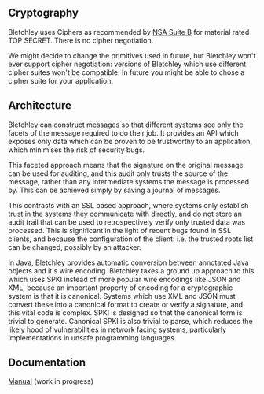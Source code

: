 
Cryptography
------------

Bletchley uses Ciphers as recommended by
[NSA Suite B](https://www.nsa.gov/ia/programs/suiteb_cryptography/) for
material rated TOP SECRET. There is no cipher negotiation.

We might decide to change the primitives used in future, but Bletchley won't
ever support cipher negotiation: versions of Bletchley which use different
cipher suites won't be compatible. In future you might be able to chose a
cipher suite for your application.

Architecture
------------

Bletchley can construct messages so that different systems see only the facets of 
the message required to do their job. It provides an API which exposes only data
which can be proven to be trustworthy to an application, which minimises the
risk of security bugs.

This faceted approach means that the signature on the original message can
be used for auditing, and this audit only trusts the source of the message, 
rather than any intermediate systems the message is processed by. This can be 
achieved simply by saving a journal of messages.

This contrasts with an SSL based approach, where systems only establish trust
in the systems they communicate with directly, and do not store an audit trail
that can be used to retrospectively verify only trusted data was processed.
This is significant in the light of recent bugs found in SSL clients, and
because the configuration of the client: i.e. the trusted roots list can be
changed, possibly by an attacker.

In Java, Bletchley provides automatic conversion between annotated Java
objects and it's wire encoding. Bletchley takes a ground up approach to this
which uses SPKI instead of more popular wire encodings like JSON and XML, 
because an important property of encoding for a cryptographic system is that it
is canonical. Systems which use XML and JSON must convert these into a canonical
format to create or verify a signature, and this vital code is complex. SPKI is 
designed so that the canonical form is trivial to generate. Canonical SPKI is 
also trivial to parse, which reduces the likely hood of vulnerabilities in
network facing systems, particularly implementations in unsafe programming languages.

Documentation
-------------

[Manual](manual.md) (work in progress)


